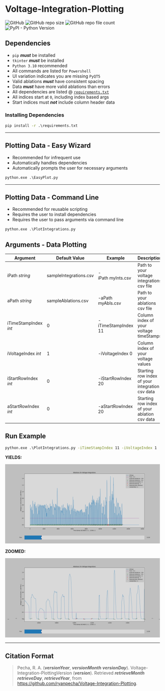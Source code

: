 # Voltage-Integration-Plotting

![GitHub](https://img.shields.io/github/license/ryanpecha/Voltage-Integration-Plotting?color=blueviolet)
![GitHub repo size](https://img.shields.io/github/repo-size/ryanpecha/Voltage-Integration-Plotting)
![GitHub repo file count](https://img.shields.io/github/directory-file-count/ryanpecha/Voltage-Integration-Plotting)
![PyPI - Python Version](https://img.shields.io/pypi/pyversions/matplotlib/3.6.2)

## **Dependencies**

* `pip` _**must**_ be installed
* `tkinter` _**must**_ be installed
* `Python 3.10` recommended
* All commands are listed for `Powershell`
* UI variation indicates you are missing `PyQT5`
* Valid ablations _**must**_ have consistent spacing
* Data _**must**_ have more valid ablations than errors
* All dependencies are listed @ [`requirements.txt`](./requirements.txt)
* All indices start at `0`, including index based args
* Start indices must _**not**_ include column header data

### **Installing Dependencies**

```cmd
pip install -r .\requirements.txt
```

---

## **Plotting Data - Easy Wizard**

* Recommended for infrequent use
* Automatically handles dependencies
* Automatically prompts the user for necessary arguments

```cmd
python.exe .\EasyPlot.py
```

---

## **Plotting Data - Command Line**

* Recommended for reusable scripting
* Requires the user to install dependencies
* Requires the user to pass arguments via command line

```cmd
python.exe .\PlotIntegrations.py
```

## **Arguments - Data Plotting**

| Argument               | Default Value          | Example                    | Description                                               |
| ---------------------- | ---------------------- | -------------------------- | --------------------------------------------------------- |
| iPath _string_         | sampleIntegrations.csv | -iPath myInts.csv | Path to your voltage integrations csv file                |
| aPath _string_         | sampleAblations.csv    | -aPath myAbls.csv     | Path to your ablations csv file                           |
| iTimeStampIndex _int_  | 0                      | -iTimeStampIndex 11         | Column index of your voltage timeStamps |
| iVoltageIndex _int_    | 1 | -iVoltageIndex 0            | Column index of your voltage values |
| iStartRowIndex _int_   | 0 | -iStartRowIndex 20         | Starting row index of your integration csv data |
| aStartRowIndex _int_   | 0  | -aStartRowIndex 20         | Starting row index of your ablation csv data |

## **Run Example**

```cmd
python.exe .\PlotIntegrations.py -iTimeStampIndex 11 -iVoltageIndex 1
```

**YIELDS:**

![Plot of Generated Sample Data](./Figure_1.png "Plot of Existing Sample Data")

**ZOOMED:**

![Plot of Generated Sample Data](./Figure_2.png "Plot of Existing Sample Data - ZOOMED")

---

## **Citation Format**

> Pecha, R. A. (***versionYear***, ***versionMonth*** ***versionDay***). Voltage-Integration-PlottingVersion (***version***). Retrieved ***retrieveMonth*** ***retrieveDay***, ***retrieveYear***, from https://github.com/ryanpecha/Voltage-Integration-Plotting. 
